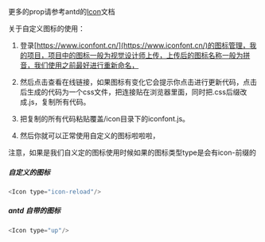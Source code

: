 更多的prop请参考antd的[Icon](https://ant.design/components/icon-cn/)文档



关于自定义图标的使用：

1. 登录[https://www.iconfont.cn/](https://www.iconfont.cn/)的图标管理，我的项目，项目中的图标一般为视觉设计师上传，上传后的图标名称一般为拼音，我们使用之前最好进行重新命名，

2. 然后点击查看在线链接，如果图标有变化它会提示你点击进行更新代码，点击后生成的代码为一个css文件，把连接贴在浏览器里面，同时把.css后缀改成.js，复制所有代码。

3. 把复制的所有代码粘贴覆盖/icon目录下的iconfont.js。

4. 然后你就可以正常使用自定义的图标啦啦啦，

注意，如果是我们自义定的图标使用时候如果的图标类型type是会有icon-前缀的


##### 自定义的图标
```js
<Icon type="icon-reload"/>
```

##### antd 自带的图标
```js
<Icon type="up"/>
```
